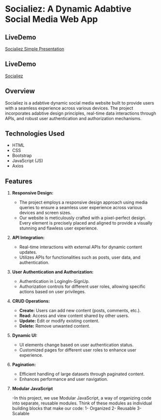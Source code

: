 # Socialiez: A Dynamic Adabtive Social Media Web App
## LiveDemo 
[Socialiez Simple Presentation]()

## LiveDemo 
[Socialiez](https://65d1b1fa91a5a70aa0ec9537--coruscating-lokum-8e3109.netlify.app/)

## Overview
Socialiez is a adabtive dynamic social media website built to provide users with a seamless experience across various devices. The project incorporates adabtive design principles, real-time data interactions through APIs, and robust user authentication and authorization mechanisms.
## Technologies Used
- HTML
- CSS
- Bootstrap
- JavaScript (JS)
- Axios
## Features
1. **Responsive Design:**
   - The project employs a responsive design approach using media queries to ensure a seamless user experience across various devices and screen sizes.
   - Our website is meticulously crafted with a pixel-perfect design. Every element is precisely placed and aligned to provide a visually stunning and flawless user experience.

2. **API Integration:**
   - Real-time interactions with external APIs for dynamic content updates.
   - Utilizes APIs for functionalities such as posts, user data, and authentication.

3. **User Authentication and Authorization:**
   - Authentication in LogingIn-SignUp.
   - Authorization controls for different user roles, allowing specific actions based on user privileges.

4. **CRUD Operations:**
   - **Create:** Users can add new content (posts, comments, etc.).
   - **Read:** Access and view content shared by other users.
   - **Update:** Edit or modify existing content.
   - **Delete:** Remove unwanted content.

5. **Dynamic UI:**
   - UI elements change based on user authentication status.
   - Customized pages for different user roles to enhance user experience.

6. **Pagination:**
   - Efficient handling of large datasets through paginated content.
   - Enhances performance and user navigation.
7. **Modular JavaScript**

   -In this project, we use Modular JavaScript, a way of organizing code into separate, reusable modules. Think of these modules as individual building blocks that make our code:
     1- Organized
     2- Reusable
     3- Scalable
